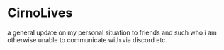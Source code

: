 # CirnoLives
a general update on my personal situation to friends and such who i am otherwise unable to communicate with via discord etc.
